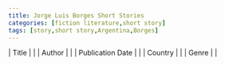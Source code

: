 ```yaml
---
title: Jorge Luis Borges Short Stories
categories: [fiction literature,short story]
tags: [story,short story,Argentina,Borges]
---
```

| Title |  |
| Author |  |
| Publication Date |   |
| Country |  |
| Genre |   |
        
